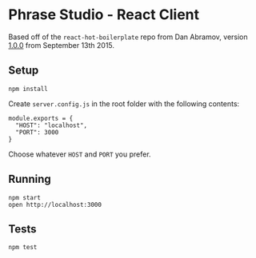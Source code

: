 Phrase Studio - React Client
=====================

Based off of the `react-hot-boilerplate` repo from Dan Abramov, version [1.0.0](https://github.com/gaearon/react-hot-boilerplate/tree/3883f8ac7181aa42eed2485e7c72ea7599d7792e) from September 13th 2015. 

## Setup
```
npm install
```
Create `server.config.js` in the root folder with the following contents:
```
module.exports = {
  "HOST": "localhost",
  "PORT": 3000
}
```
Choose whatever `HOST` and `PORT` you prefer.

## Running
```
npm start
open http://localhost:3000
```

## Tests

```
npm test
```